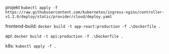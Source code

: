 projekt
`kubectl apply -f https://raw.githubusercontent.com/kubernetes/ingress-nginx/controller-v1.2.0/deploy/static/provider/cloud/deploy.yaml`

frontend-build:
`docker build -t app-react:production -f .\Dockerfile .`

api:
`docker build -t api:production -f .\Dockerfile .`

k8s:
`kubectl apply -f .`